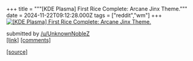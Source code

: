 +++
title = """[KDE Plasma] First Rice Complete: Arcane Jinx Theme."""
date = 2024-11-22T09:12:28.000Z
tags = ["reddit","wm"]
+++
[![[KDE Plasma] First Rice Complete: Arcane Jinx Theme.](https://preview.redd.it/eat98cfe6f2e1.png?width=640&crop=smart&auto=webp&s=cf36928a9c3024386cac51a3bcd79888c3fc12a8 "[KDE Plasma] First Rice Complete: Arcane Jinx Theme.")](https://www.reddit.com/r/unixporn/comments/1gx3sv8/kde_plasma_first_rice_complete_arcane_jinx_theme/)

submitted by [/u/UnknownNobleZ](https://www.reddit.com/user/UnknownNobleZ)  
[\[link\]](https://i.redd.it/eat98cfe6f2e1.png) [\[comments\]](https://www.reddit.com/r/unixporn/comments/1gx3sv8/kde_plasma_first_rice_complete_arcane_jinx_theme/)

[[source]](https://www.reddit.com/r/unixporn/comments/1gx3sv8/kde_plasma_first_rice_complete_arcane_jinx_theme/)
